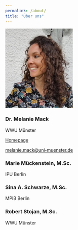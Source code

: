 ```yaml
---
permalink: /about/
title: "Über uns"
---
```



![Melanie!](/assets/images/Passbild.jpg)
### Dr. Melanie Mack
WWU Münster

[Homepage](https://www.uni-muenster.de/Sportwissenschaft/Neuromotor-Behavior/team/mack.shtml)

<melanie.mack@uni-muenster.de>

### Marie Mückenstein, M.Sc.
IPU Berlin

### Sina A. Schwarze, M.Sc.
MPIB Berlin

### Robert Stojan,  M.Sc.
WWU Münster


